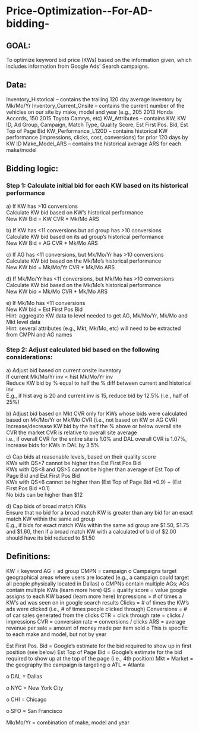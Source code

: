 # Price-Optimization--For-AD-bidding-

## GOAL: 
To optimize keyword bid price (KWs) based on the information given, which includes information from Google Ads' Search campaigns. 


## Data:

Inventory_Historical – contains the trailing 120 day average inventory by Mk/Mo/Yr
Inventory_Current_Onsite – contains the current number of the vehicles on our site by make, model and year (e.g., 205 2013 Honda Accords, 150 2015 Toyota Camrys, etc)
KW_Attributes – contains KW, KW ID, Ad Group, Campaign, Match Type, Quality Score, Est First Pos. Bid, Est Top of Page Bid
KW_Performance_L120D – contains historical KW performance (impressions, clicks, cost, conversions) for prior 120 days by KW ID
Make_Model_ARS – contains the historical average ARS for each make/model

## Bidding logic:

### Step 1: Calculate initial bid for each KW based on its historical performance

a) If KW has >10 conversions  
  Calculate KW bid based on KW’s historical performance  
  New KW Bid = KW CVR * Mk/Mo ARS  
  
  
  b) If KW has <11 conversions but ad group has >10 conversions  
  Calculate KW bid based on its ad group’s historical performance  
  New KW Bid = AG CVR * Mk/Mo ARS  
  
  
  c) If AG has <11 conversions, but Mk/Mo/Yr has >10 conversions  
  Calculate KW bid based on the Mk/Mo’s historical performance  
  New KW bid = Mk/Mo/Yr CVR * Mk/Mo ARS  
  
  
  d) If Mk/Mo/Yr has <11 conversions, but Mk/Mo has >10 conversions  
  Calculate KW bid based on the Mk/Mo’s historical performance  
  New KW bid = Mk/Mo CVR * Mk/Mo ARS  
  
  
  e) If Mk/Mo has <11 conversions  
  New KW bid = Est First Pos Bid  
  Hint: aggregate KW data to level needed to get AG, Mk/Mo/Yr, Mk/Mo and Mkt level data  
  Hint: several attributes (e.g., Mkt, Mk/Mo, etc) will need to be extracted from CMPN and AG names  
 

### Step 2: Adjust calculated bid based on the following considerations:

a) Adjust bid based on current onsite inventory  
  If current Mk/Mo/Yr inv < hist Mk/Mo/Yr inv  
  Reduce KW bid by % equal to half the % diff between current and historical inv  
  E.g., if hist avg is 20 and current inv is 15, reduce bid by 12.5% (i.e., half of 25%)  
  
  
b) Adjust bid based on Mkt CVR only for KWs whose bids were calculated based on Mk/Mo/Yr or Mk/Mo CVR (i.e., not based on KW or AG CVR)  
  Increase/decrease KW bid by the half the % above or below overall site CVR the market CVR is relative to overall site average  
  i.e., if overall CVR for the entire site is 1.0% and DAL overall CVR is 1.07%, increase bids for KWs in DAL by 3.5%  
  
  
c) Cap bids at reasonable levels, based on their quality score  
KWs with QS>7 cannot be higher than Est First Pos Bid  
KWs with QS<8 and QS>5 cannot be higher than average of Est Top of Page Bid and Est First Pos Bid  
KWs with QS<6 cannot be higher than (Est Top of Page Bid *0.9) + (Est First Pos Bid *0.1)  
No bids can be higher than $12  


d) Cap bids of broad match KWs  
Ensure that no bid for a broad match KW is greater than any bid for an exact match KW within the same ad group  
E.g., if bids for exact match KWs within the same ad group are $1.50, $1.75 and $1.60, then if a broad match KW with a calculated of bid of $2.00 should have its bid reduced to $1.50

## Definitions:

KW = keyword
AG = ad group
CMPN = campaign
o   Campaigns target geographical areas where users are located (e.g., a campaign could target all people physically located in Dallas)
o   CMPNs contain multiple AGs; AGs contain multiple KWs (learn more here)
QS = quality score = value google assigns to each KW based (learn more here)
Impressions = # of times a KW’s ad was seen on in google search results
Clicks = # of times the KW’s ads were clicked (i.e., # of times people clicked through)
Conversions = # of car sales generated from the clicks
CTR = click through rate = clicks / impressions
CVR = conversion rate = conversions / clicks
ARS = average revenue per sale = amount of money made per item sold
o   This is specific to each make and model, but not by year

Est First Pos. Bid = Google’s estimate for the bid required to show up in first position (see below)
Est Top of Page Bid = Google’s estimate for the bid required to show up at the top of the page (i.e., 4th position)
Mkt = Market = the geography the campaign is targeting
o   ATL = Atlanta

o   DAL = Dallas

o   NYC = New York City

o   CHI = Chicago

o   SFO = San Francisco

Mk/Mo/Yr = combination of make, model and year
